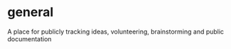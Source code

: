 general
=======

A place for publicly tracking ideas, volunteering, brainstorming and public documentation